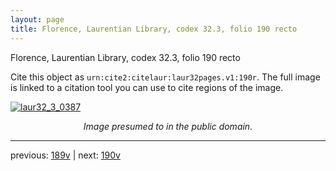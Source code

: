 ```yaml
---
layout: page
title: Florence, Laurentian Library, codex 32.3, folio 190 recto
---
```


Florence, Laurentian Library, codex 32.3, folio 190 recto

Cite this object as `urn:cite2:citelaur:laur32pages.v1:190r`.  The full image is linked to a citation tool you can use to cite regions of the image.

[![laur32_3_0387](http://www.homermultitext.org/iipsrv?IIIF=/project/homer/pyramidal/deepzoom/citelaur/laur32imgs/v1/laur32_3_0387.tif/full/800,/0/default.jpg)](http://www.homermultitext.org/ict2/?urn=urn:cite2:citelaur:laur32imgs.v1:laur32_3_0387) 

<p style="text-align: center; font-style: italic;">Image presumed to in the public domain.</p>

---

previous: [189v](../189v/) | next: [190v](../190v/)